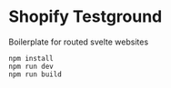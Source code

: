 # Shopify Testground

Boilerplate for routed svelte websites

```
npm install
npm run dev
npm run build
```
